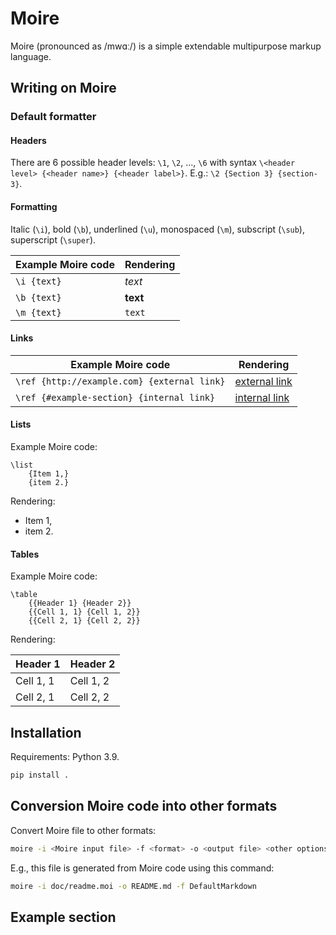 Moire
=====

Moire (pronounced as /mwɑː/) is a simple extendable multipurpose markup language.

Writing on Moire
----------------

### Default formatter ###

#### Headers ####

There are 6 possible header levels: `\1`, `\2`, ..., `\6` with syntax `\<header level> {<header name>} {<header label>}`. E.g.: `\2 {Section 3} {section-3}`.

#### Formatting ####

Italic (`\i`), bold (`\b`), underlined (`\u`), monospaced (`\m`), subscript (`\sub`), superscript (`\super`).

| Example Moire code | Rendering |
|---|---|
| `\i {text}` | *text* |
| `\b {text}` | **text** |
| `\m {text}` | `text` |

#### Links ####

| Example Moire code | Rendering |
|---|---|
| `\ref {http://example.com} {external link}` | [external link](http://example.com) |
| `\ref {#example-section} {internal link}` | [internal link](#example-section) |

#### Lists ####

Example Moire code:

```moire
\list
    {Item 1,}
    {item 2.}
```

Rendering:


  * Item 1,
  * item 2.

#### Tables ####

Example Moire code:

```moire
\table
    {{Header 1} {Header 2}}
    {{Cell 1, 1} {Cell 1, 2}}
    {{Cell 2, 1} {Cell 2, 2}}
```

Rendering:

| Header 1 | Header 2 |
|---|---|
| Cell 1, 1 | Cell 1, 2 |
| Cell 2, 1 | Cell 2, 2 |

Installation
------------

Requirements: Python 3.9.

```bash
pip install .
```

Conversion Moire code into other formats
----------------------------------------

Convert Moire file to other formats:

```bash
moire -i <Moire input file> -f <format> -o <output file> <other options>
```

E.g., this file is generated from Moire code using this command:

```bash
moire -i doc/readme.moi -o README.md -f DefaultMarkdown
```

Example section
---------------

